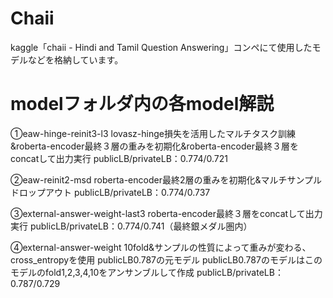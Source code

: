 # Chaii
kaggle「chaii - Hindi and Tamil Question Answering」コンペにて使用したモデルなどを格納しています。

# modelフォルダ内の各model解説 
①eaw-hinge-reinit3-l3 
lovasz-hinge損失を活用したマルチタスク訓練&roberta-encoder最終３層の重みを初期化&roberta-encoder最終３層をconcatして出力実行 
publicLB/privateLB：0.774/0.721 

②eaw-reinit2-msd 
roberta-encoder最終2層の重みを初期化&マルチサンプルドロップアウト 
publicLB/privateLB：0.774/0.737 

③external-answer-weight-last3 
roberta-encoder最終３層をconcatして出力実行 
publicLB/privateLB：0.774/0.741（最終銀メダル圏内） 

④external-answer-weight
10fold&サンプルの性質によって重みが変わる、cross_entropyを使用 
publicLB0.787の元モデル 
publicLB0.787のモデルはこのモデルのfold1,2,3,4,10をアンサンブルして作成 
publicLB/privateLB：0.787/0.729
